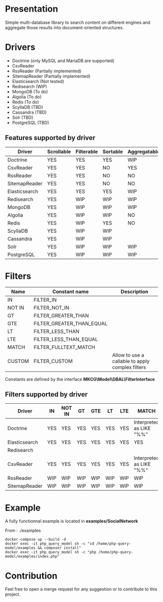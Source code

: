 # Presentation

Simple multi-database library to search content on different engines and aggregate those results into document-oriented structures.

# Drivers

* Doctrine (only MySQL and MariaDB are supported)
* CsvReader
* RssReader (Partially implemented)
* SitemapReader (Partially implemented)
* Elasticsearch (Not tested)
* Redisearch (WIP)
* MongoDB (To do)
* Algolia (To do)
* Redis (To do)
* ScyllaDB (TBD)
* Cassandra (TBD)
* Solr (TBD)
* PostgreSQL (TBD)


Features supported by driver
----------------------------

| Driver            | Scrollable | Filterable | Sortable | Aggregatable |
| ----------------- | ---------- | ---------- | -------- | ------------ |
| Doctrine          | YES        | YES        | YES      | WIP          |
| CsvReader         | YES        | YES        | NO       | YES          |
| RssReader         | YES        | YES        | NO       | NO           |
| SitemapReader     | YES        | YES        | NO       | NO           |
| Elasticsearch     | YES        | YES        | YES      | WIP          |
| Redisearch        | YES        | WIP        | WIP      | WIP          |
| MongoDB           | YES        | WIP        | WIP      | WIP          |
| Algolia           | YES        | WIP        | WIP      | NO           |
| Redis             | YES        | WIP        | YES      | NO           |
| ScyllaDB          | YES        | WIP        | WIP      |              |
| Cassandra         | YES        | WIP        | WIP      |              |
| Solr              | YES        | WIP        | WIP      | WIP          |
| PostgreSQL        | YES        | WIP        | WIP      | WIP          |

# Filters

| Name   | Constant name                | Description                                      |
| ------ | ---------------------------- | ------------------------------------------------ |
| IN     | FILTER_IN                    |                                                  |
| NOT IN | FILTER_NOT_IN                |                                                  |
| GT     | FILTER_GREATER_THAN          |                                                  |
| GTE    | FILTER_GREATER_THAN_EQUAL    |                                                  |
| LT     | FILTER_LESS_THAN             |                                                  |
| LTE    | FILTER_LESS_THAN_EQUAL       |                                                  |
| MATCH  | FILTER_FULLTEXT_MATCH        |                                                  |
| CUSTOM | FILTER_CUSTOM                | Allow to use a callable to apply complex filters |

Constants are defined by the interface **MKCG\Model\DBAL\FilterInterface**


Filters supported by driver
---------------------------

| Driver        | IN  | NOT IN | GT  | GTE | LT  | LTE | MATCH                           | CUSTOM |
| ------------- | --- | ------ | --- | --- | --- | --- | ------------------------------- | ------ |
| Doctrine      | YES | YES    | YES | YES | YES | YES | Interpreted as LIKE "%<value>%" | WIP    |
| Elasticsearch | YES | YES    | YES | YES | YES | YES | YES                             | WIP    |
| Redisearch    |     |        |     |     |     |     |                                 | WIP    |
| CsvReader     | YES | YES    | YES | YES | YES | YES | Interpreted as LIKE "%<value>%" | WIP    |
| RssReader     | WIP | WIP    | WIP | WIP | WIP | WIP | WIP                             | WIP    |
| SitemapReader | WIP | WIP    | WIP | WIP | WIP | WIP | WIP                             | WIP    |


# Example

A fully functionnal example is located in **examples/SocialNetwork**

From : ./examples

```
docker-compose up --build -d
docker exec -it php_query_model sh -c "cd /home/php-query-model/examples && composer install"
docker exec -it php_query_model sh -c "php /home/php-query-model/examples/index.php"
```

# Contribution

Feel free to open a merge request for any suggestion or to contribute to this project.
